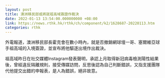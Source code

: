 ```yaml
---
layout: post
title: 澳洲移民部或將就祖高域簽證作裁決
date: 2022-01-13 13:54:00.000000000 +08:00
link: https://news.rthk.hk/rthk/ch/component/k2/1628687-20220113.htm
categories: rthk
---
```


外電報道，澳洲移民部長霍克會在數小時內，就是否撤銷網球壇一哥、塞爾維亞球手祖高域的入境簽證，並宣布將他驅逐出境作出裁決。

祖高域昨日在社交媒體Instagram發表聲明，承認上月取得新冠病毒檢測陽性結果後，曾經違反隔離規則，接受傳媒訪問，反思後認為自己判斷錯誤，又指支援團隊代他提交出錯的申報表，是人為錯誤，絕非故意。
